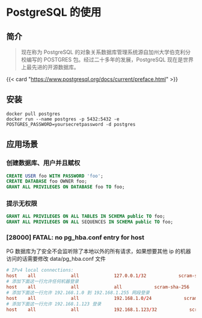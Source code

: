 # PostgreSQL 的使用


## 简介

> 现在称为 PostgreSQL 的对象关系数据库管理系统源自加州大学伯克利分校编写的 POSTGRES 包。经过二十多年的发展，PostgreSQL 现在是世界上最先进的开源数据库。

{{< card "https://www.postgresql.org/docs/current/preface.html" >}}

## 安装

```shell
docker pull postgres
docker run --name postgres -p 5432:5432 -e POSTGRES_PASSWORD=yoursecretpassword -d postgres
```

## 应用场景

### 创建数据库、用户并且赋权

```sql
CREATE USER foo WITH PASSWORD 'foo';
CREATE DATABASE foo OWNER foo;
GRANT ALL PRIVILEGES ON DATABASE foo TO foo;
```

### 提示无权限

```sql
GRANT ALL PRIVILEGES ON ALL TABLES IN SCHEMA public TO foo;
GRANT ALL PRIVILEGES ON ALL SEQUENCES IN SCHEMA public TO foo;
```

### [28000] FATAL: no pg_hba.conf entry for host

PG 数据库为了安全不会监听除了本地以外的所有请求，如果想要其他 ip 的机器访问的话需要修改 data/pg_hba.conf 文件

```conf
# IPv4 local connections:
host    all             all             127.0.0.1/32            scram-sha-256
# 添加下面这一行允许任何机器登录
host    all             all             all            scram-sha-256
# 添加下面这一行允许 192.168.1.0 到 192.168.1.255 网段登录
host    all             all             192.168.1.0/24            scram-sha-256
# 添加下面这一行允许 192.168.1.123 登录
host    all             all             192.168.1.123/32            scram-sha-256
```

